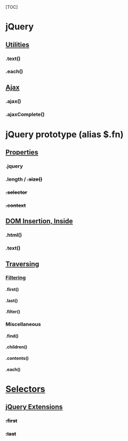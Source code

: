 [TOC]

# jQuery

## [Utilities](https://api.jquery.com/category/utilities/)

### .text()

### .each()

## [Ajax](https://api.jquery.com/category/ajax/)

### .ajax()

### .ajaxComplete()

# jQuery prototype (alias $.fn)

## [Properties](https://api.jquery.com/category/properties/jquery-object-instance-properties/)

### .jquery

### .length / ~~.size()~~

### ~~.selector~~

### ~~.context~~

## [DOM Insertion, Inside](https://api.jquery.com/category/manipulation/dom-insertion-inside/)

### .html()

### .text()

## [Traversing](https://api.jquery.com/category/traversing/)

### [Filtering](https://api.jquery.com/category/traversing/filtering/)

#### .first()

#### .last()

#### .filter()

### Miscellaneous

#### .find()

#### .children()

#### .contents()

#### .each()

# [Selectors](https://api.jquery.com/category/selectors/)

## [jQuery Extensions](https://api.jquery.com/category/selectors/jquery-selector-extensions/)

### ~~:first~~

### ~~:last~~
